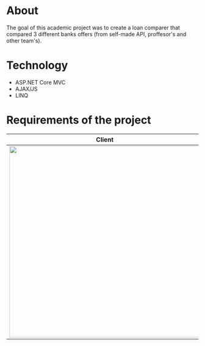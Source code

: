 # About
The goal of this academic project was to create a loan comparer that compared 3 different banks offers (from self-made API, proffesor's and other team's).

# Technology
- ASP.NET Core MVC
- AJAX/JS
- LINQ

# Requirements of the project
| Client  | Bank employee | 
| ------------- | ------------- |
| <img src="https://github.com/emusiaaa/LoanComparer/assets/115428064/5d0ed28e-c758-4a93-ac54-383514f4796d" width="500"/> | <img src="https://github.com/emusiaaa/LoanComparer/assets/115428064/dd7165f8-3bc3-4b9a-bec7-c1164c540ee3" width="300"/> |




